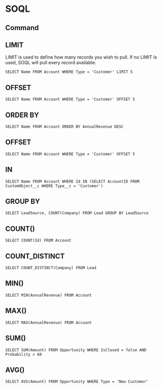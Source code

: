 # SOQL

## Command

## LIMIT
LIMIT is used to define how many records you wish to pull. If no LIMIT Is used, SOQL will pull every record available.
```
SELECT Name FROM Account WHERE Type = 'Customer' LIMIT 5
```

## OFFSET
```
SELECT Name FROM Account WHERE Type = 'Customer' OFFSET 5
```

## ORDER BY
```
SELECT Name FROM Account ORDER BY AnnualRevenue DESC
```

## OFFSET
```
SELECT Name FROM Account WHERE Type = 'Customer' OFFSET 5
```

## IN
```
SELECT Name FROM Account WHERE Id IN (SELECT AccountID FROM CustomObject__c WHERE Type__c = 'Customer')
```

## GROUP BY
```
SELECT LeadSource, COUNT(Company) FROM Lead GROUP BY LeadSource
```

## COUNT()
```
SELECT COUNT(Id) FROM Account
```

## COUNT_DISTINCT
```
SELECT COUNT_DISTINCT(Company) FROM Lead
```

## MIN()
```
SELECT MIN(AnnualRevenue) FROM Account
```

## MAX()
```
SELECT MAX(AnnualRevenue) FROM Account
```

## SUM()
```
SELECT SUM(Amount) FROM Opportunity WHERE IsClosed = false AND Probability > 60
```

## AVG()
```
SELECT AVG(Amount) FROM Opportunity WHERE Type = 'New Customer'
```